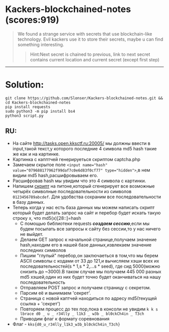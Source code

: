 # Kackers-blockchained-notes (scores:919)
> We found a strange service with secrets that use blockchain-like technology.
Evil kackers use it to store their secrets, maybe u can find something interesting.
>> Hint:Next secret is chained to previous,
link to next secret contains current location and current secret (except first step)
---
# Solution:
```
git clone https://github.com/Slonser/Kackers-blockchained-notes.git && cd Kackers-blockchained-notes
pip install requests
sudo python3 -m pip install bs4
python3 script.py
```
## RU:
* На сайте http://tasks.open.kksctf.ru:20005/ мы должны ввести в input,такой текст,у которого последние 4 символа md5 hash такие же как и на картинке.
* Картинка с капптчей генерируеться скриптом captcha.php
* Замечаем скрытое поле `<input name="hash" value="079688177962f99daf7c0e6d83f0cf77" type="hidden">`,в нем видим md5 hash,расшифровываем его.
* Расшифровав hash мы увидим что это 4 символа с картинки.
* Напишем [скрипт](script_gen.py) на питоне,который сгенерирует все возможные четырёх символные последовательности из символов `0123456789abcdef`.
Для удобвства сохраним все последовательности в базу данных.
* Теперь когда у нас есть база данных мы можем написать скрипт который будет делать запрос на сайт и перебор будет искать такую строку x,
что md5(x)[28::]=hash
  * С помощью библиотеки requests ***создаем сессию***,если мы будем посылать все запросы к сайту без сессии,то у нас ничего не выйдет.
  * Делаем GET запрос к начальной странице,получаем значение hash,находим его в нашей базе данных,извлекаем значение последних символов
  * Пишим "глупый" перебор,он заключаеться в том,что мы берем ASCII символы с кодами от 33 до 121,и вычисляем хэши всех их последовательностей(s * 1,s * 2,...s * seed),
  где сид 5000(можно снизить до ~3000).В таком случае мы получаем 445 000 разных md5 хэшей,один из них будет точно будет оканчиваться на нашу последовательность
  * Отправляем POST запрос и получаем страницу с секретом.
  * Парсим её и вынимаем 'секрет'.
  * Страница с новой каптчей находиться по адресу md5(текущей ссылка + 'секрет')
  * Повторяем процесс до тех пор,пока в консоли не увидим `k k s lbrace d0 _ u _ r34lly _ l1k3 _ w3b _ bl0ckCh4in _ T3ch`
  * Приводим флаг к формату соревнования
 * Флаг - `kks{d0_u_r34lly_l1k3_w3b_bl0ckCh4in_T3ch}`
